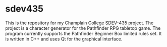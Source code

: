 # sdev435

This is the repository for my Champlain College SDEV-435 project. The project is a character generator for the Pathfinder RPG tabletop game. The program currently supports the Pathfinder Beginner Box limited rules set. It is written in C++ and uses Qt for the graphical interface.
